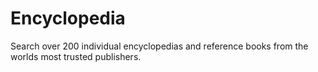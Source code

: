 # Encyclopedia
Search over 200 individual encyclopedias and reference books from the worlds most trusted publishers.